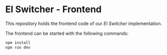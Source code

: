 # El Switcher - Frontend

This repository holds the frontend code of our *El Switcher* implementation.

The frontend can be started with the following commands:

```bash
npm install
npm run dev
```